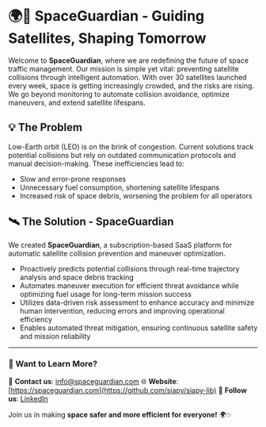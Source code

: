 # 🌍🚀 **SpaceGuardian - Guiding Satellites, Shaping Tomorrow**  

Welcome to **SpaceGuardian**, where we are redefining the future of space traffic management. Our mission is simple yet vital: preventing satellite collisions through intelligent automation. With over 30 satellites launched every week, space is getting increasingly crowded, and the risks are rising. We go beyond monitoring to automate collision avoidance, optimize maneuvers, and extend satellite lifespans.

## 💡 The Problem  

Low-Earth orbit (LEO) is on the brink of congestion. Current solutions track potential collisions but rely on outdated communication protocols and manual decision-making. These inefficiencies lead to:  

- Slow and error-prone responses  
- Unnecessary fuel consumption, shortening satellite lifespans  
- Increased risk of space debris, worsening the problem for all operators

## 🛰️ The Solution - SpaceGuardian  

We created **SpaceGuardian**, a subscription-based SaaS platform for automatic satellite collision prevention and maneuver optimization.  

- Proactively predicts potential collisions through real-time trajectory analysis and space debris tracking  
- Automates maneuver execution for efficient threat avoidance while optimizing fuel usage for long-term mission success  
- Utilizes data-driven risk assessment to enhance accuracy and minimize human intervention, reducing errors and improving operational efficiency  
- Enables automated threat mitigation, ensuring continuous satellite safety and mission reliability

---

### 📌 Want to Learn More?  

📩 **Contact us**: [info@spaceguardian.com](info@spaceguardian.com)
🌐 **Website**: [https://spaceguardian.com](https://github.com/siapy/siapy-lib)
🔗 **Follow us**: [LinkedIn](https://www.linkedin.com/in/spaceguardian/)

Join us in making **space safer and more efficient for everyone!** 🌍✨  
